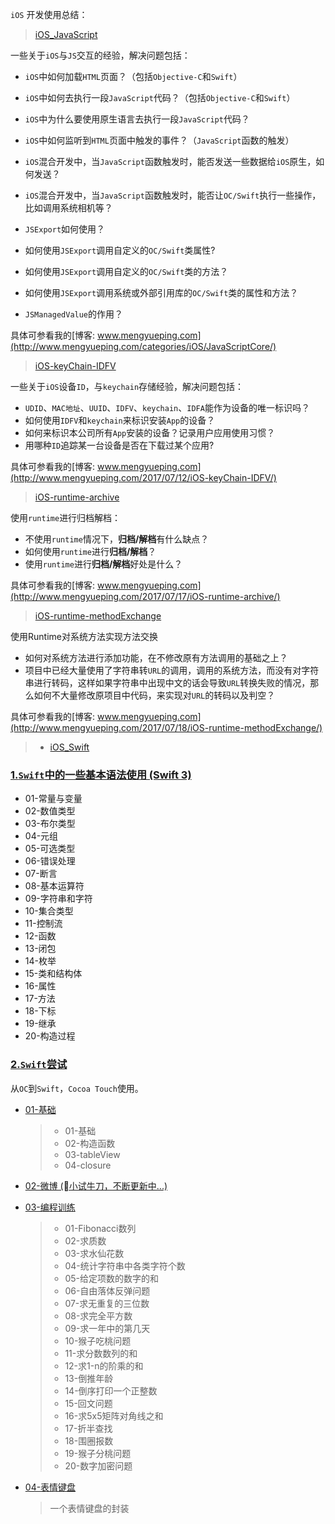 `iOS` 开发使用总结：

> [iOS_JavaScript](./iOS_JavaScript)

一些关于`iOS`与`JS`交互的经验，解决问题包括：
* `iOS`中如何加载`HTML`页面？（包括`Objective-C`和`Swift`）
* `iOS`中如何去执行一段`JavaScript`代码？（包括`Objective-C`和`Swift`）
* `iOS`中为什么要使用原生语言去执行一段`JavaScript`代码？
* `iOS`中如何监听到`HTML`页面中触发的事件？（`JavaScript`函数的触发）
* `iOS`混合开发中，当`JavaScript`函数触发时，能否发送一些数据给`iOS`原生，如何发送？
* `iOS`混合开发中，当`JavaScript`函数触发时，能否让`OC/Swift`执行一些操作，比如调用系统相机等？

* `JSExport`如何使用？
* 如何使用`JSExport`调用自定义的`OC/Swift`类属性?
* 如何使用`JSExport`调用自定义的`OC/Swift`类的方法？
* 如何使用`JSExport`调用系统或外部引用库的`OC/Swift`类的属性和方法？
* `JSManagedValue`的作用？

具体可参看我的[博客: www.mengyueping.com](http://www.mengyueping.com/categories/iOS/JavaScriptCore/)

> [iOS-keyChain-IDFV](https://github.com/MengYP/apple-stack/tree/master/iOS_KeyChain-IDFV/OC-KeyChain-IDFV)

一些关于`iOS`设备`ID`，与`keychain`存储经验，解决问题包括：
* `UDID`、`MAC地址`、`UUID`、`IDFV`、`keychain`、`IDFA`能作为设备的唯一标识吗？
* 如何使用`IDFV`和`keychain`来标识安装`App`的设备？
* 如何来标识本公司所有`App`安装的设备？记录用户应用使用习惯？
* 用哪种`ID`追踪某一台设备是否在下载过某个应用?

具体可参看我的[博客: www.mengyueping.com](http://www.mengyueping.com/2017/07/12/iOS-keyChain-IDFV/)

> [iOS-runtime-archive](https://github.com/MengYP/apple-stack/tree/master/iOS_runtime-archive)

使用`runtime`进行归档解档：
* 不使用`runtime`情况下，**归档/解档**有什么缺点？
* 如何使用`runtime`进行**归档/解档**？
* 使用`runtime`进行**归档/解档**好处是什么？

具体可参看我的[博客: www.mengyueping.com](http://www.mengyueping.com/2017/07/17/iOS-runtime-archive/)

> [iOS-runtime-methodExchange](https://github.com/MengYP/apple-stack/tree/master/iOS_runtime-methodExchange)

使用Runtime对系统方法实现方法交换
* 如何对系统方法进行添加功能，在不修改原有方法调用的基础之上？
* 项目中已经大量使用了字符串转`URL`的调用，调用的系统方法，而没有对字符串进行转码，这样如果字符串中出现中文的话会导致`URL`转换失败的情况，那么如何不大量修改原项目中代码，来实现对`URL`的转码以及判空？

具体可参看我的[博客: www.mengyueping.com](http://www.mengyueping.com/2017/07/18/iOS-runtime-methodExchange/)

>- [iOS_Swift](./iOS_Swift)

### [1.`Swift`中的一些基本语法使用 (Swift 3)](https://github.com/MengYP/apple-stack/tree/master/iOS_Swift/01-Swift%E8%AF%AD%E6%B3%95%E7%AC%94%E8%AE%B0)

* 01-常量与变量
* 02-数值类型
* 03-布尔类型
* 04-元组
* 05-可选类型
* 06-错误处理
* 07-断言
* 08-基本运算符
* 09-字符串和字符
* 10-集合类型
* 11-控制流
* 12-函数
* 13-闭包
* 14-枚举
* 15-类和结构体
* 16-属性
* 17-方法
* 18-下标
* 19-继承
* 20-构造过程

### [2.`Swift`尝试](https://github.com/MengYP/apple-stack/tree/master/iOS_Swift/02-Swift%E5%B0%9D%E8%AF%95)

从`OC`到`Swift`，`Cocoa Touch`使用。

* [01-基础](https://github.com/MengYP/apple-stack/tree/master/iOS_Swift/02-Swift%E5%B0%9D%E8%AF%95/01-%E5%9F%BA%E7%A1%80)
    >- 01-基础 
    >- 02-构造函数
    >- 03-tableView
    >- 04-closure
    
* [02-微博 (小试牛刀，不断更新中...)](https://github.com/MengYP/apple-stack/tree/master/iOS_Swift/02-Swift%E5%B0%9D%E8%AF%95/02-Weibo)

* [03-编程训练](https://github.com/MengYP/apple-stack/tree/master/iOS_Swift/02-Swift%E5%B0%9D%E8%AF%95/03-%E7%BC%96%E7%A8%8B%E8%AE%AD%E7%BB%83)
    >- 01-Fibonacci数列
    >- 02-求质数
    >- 03-求水仙花数
    >- 04-统计字符串中各类字符个数
    >- 05-给定项数的数字的和
    >- 06-自由落体反弹问题
    >- 07-求无重复的三位数
    >- 08-求完全平方数
    >- 09-求一年中的第几天
    >- 10-猴子吃桃问题
    >- 11-求分数数列的和
    >- 12-求1-n的阶乘的和
    >- 13-倒推年龄
    >- 14-倒序打印一个正整数
    >- 15-回文问题
    >- 16-求5x5矩阵对角线之和
    >- 17-折半查找
    >- 18-围圈报数
    >- 19-猴子分桃问题
    >- 20-数字加密问题

* [04-表情键盘](https://github.com/MengYP/apple-stack/tree/master/iOS_Swift/02-Swift%E5%B0%9D%E8%AF%95/04-%E8%A1%A8%E6%83%85%E9%94%AE%E7%9B%98)
    > 一个表情键盘的封装

